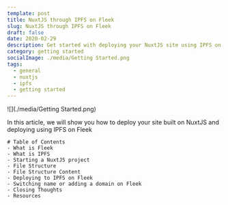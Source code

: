 ```yaml
---
template: post
title: NuxtJS through IPFS on Fleek
slug: NuxtJS through IPFS on Fleek
draft: false
date: 2020-02-29
description: Get started with deploying your NuxtJS site using IPFS on Fleek
category: getting started
socialImage: ./media/Getting Started.png 
tags:
  - general
  - nuxtjs
  - ipfs
  - getting started
---
```

![](./media/Getting Started.png)


In this article, we will show you how to deploy your site built on NuxtJS and deploying using IPFS on Fleek 

```
# Table of Contents
- What is Fleek
- What is IPFS
- Starting a NuxtJS project
- File Structure
- File Structure Content
- Deploying to IPFS on Fleek
- Switching name or adding a domain on Fleek
- Closing Thoughts
- Resources
```